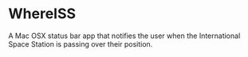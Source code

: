 # WhereISS
A Mac OSX status bar app that notifies the user when the International Space Station is passing over their position.

